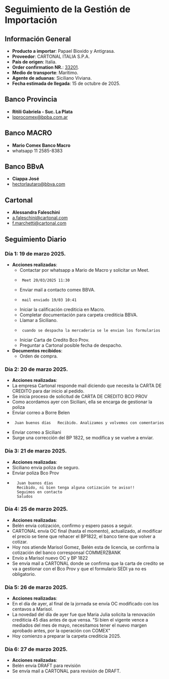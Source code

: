 # Seguimiento de la Gestión de Importación

## Información General
- **Producto a importar**: Papael Bioxido y Antigrasa.
- **Proveedor**: CARTONAL ITALIA S.P.A.
- **País de origen**: Italia.
- **Order confirmation NR.**: [33201](/doc/OC%2033201.pdf).
- **Medio de transporte**: Marítimo.
- **Agente de aduanas**: Siciliano Viviana.
- **Fecha estimada de llegada**: 15 de octubre de 2025.



## Banco Provincia
- **Ritili Gabriela - Suc. La Plata**
- lpprocomex@bpba.com.ar
## Banco MACRO
- **Mario Comex Banco Macro**
- whatsapp 11 2585-8383
## Banco BBvA
- **Ciappa José**
- hectorlautaro@bbva.com
## Cartonal
- **Alessandra Faleschini**
- a.faleschini@cartonal.com
- f.marchetti@cartonal.com


## Seguimiento Diario

### Día 1: 19 de marzo 2025.
- **Acciones realizadas**:
  - Contactar por whatsapp a Mario de Macro y solicitar un Meet.
  -      Meet 20/03/2025 11:30
  - Enviar mail a contacto comex BBVA.
  -      mail enviado 19/03 10:41
  - Iniciar la calificación crediticia en Macro.
  - Completar documentación para carpeta crediticia BBVA.
  - Llamar a Siciliano.
  -      cuando se despacha la mercaderia se le envian los formularios
  - Iniciar Carta de Credito Bco Prov.
  - Preguntar a Cartonal posible fecha de despacho.
- **Documentos recibidos**:
  - Orden de compra.

### Día 2: 20 de marzo 2025.
- **Acciones realizadas**:
 - La empresa Cartonal responde mail diciendo que necesita la CARTA DE CREDITO para dar inicio al pedido.
 - Se inicia proceso de solicitud de CARTA DE CREDITO BCO PROV
 - Como acordamos ayer con Siciliani, ella se encarga de gestionar la poliza
 - Enviar correo a Borre Belen  
 -      Juan buenos días   Recibido. Analizamos y volvemos con comentarios
 - Enviar correo a Siciliani 
 - Surge una corrección del BP 1822, se modifica y se vuelve a enviar.

### Día 3: 21 de marzo 2025.
- **Acciones realizadas**:
 - Siciliano envia poliza de seguro.
 - Enviar poliza Bco Prov
 -       Juan buenos días
         Recibido, ni bien tenga alguna cotización te aviso!!
         Seguimos en contacto
         Saludos

### Día 4: 25 de marzo 2025.
- **Acciones realizadas**:
 - Belén envia cotización, confirmo y espero pasos a seguir.
 - CARTONAL envía OC final (hasta el momento), actualizado, al modificar el precio se tiene que rehacer el BP1822,  el banco tiene que volver a cotizar.
 - Hoy nos atiende Marisol Gomez, Belén esta de licencia, se confirma la cotización del banco corresponsal COMMERZBANK
 - Envío a Marisol nuevo OC y BP 1822
 - Se envía mail a CARTONAL donde se confirma que la carta de credito se va a gestionar con el Bco Prov y que el formulario SEDI ya no es obligatorio.

### Día 5: 26 de marzo 2025.
- **Acciones realizadas**:
 - En el día de ayer, al final de la jornada se envía OC modificado con los centavos a Marisol.
 - La novedad del día de ayer fue que Maria Julia solicita la renovación crediticia 45 días antes de que vensa. "Si bien el vigente vence a mediados del mes de mayo, necesitamos tener el nuevo margen aprobado antes, por la operación con COMEX"
 - Hoy comienzo a preparar la carpeta crediticia 2025.

### Día 6: 27 de marzo 2025.
- **Acciones realizadas**:
 - Belén envía DRAFT para revisión 
 - Se envía mail a CARTONAL para revisión de DRAFT.
   
  
  